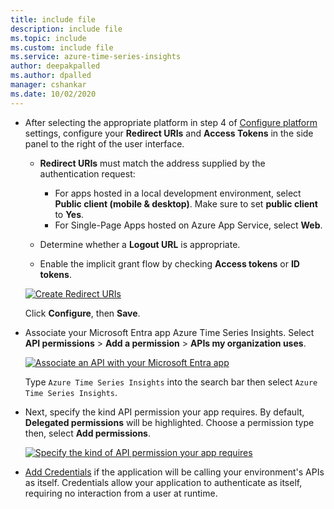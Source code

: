 ```yaml
---
title: include file
description: include file
ms.topic: include
ms.custom: include file
ms.service: azure-time-series-insights
author: deepakpalled
ms.author: dpalled
manager: cshankar
ms.date: 10/02/2020
---
```



* After selecting the appropriate platform in step 4 of [Configure platform](../articles/active-directory/develop/quickstart-register-app.md#configure-platform-settings) settings, configure your **Redirect URIs** and **Access Tokens** in the side panel to the right of the user interface.

    * **Redirect URIs** must match the address supplied by the authentication request:

        * For apps hosted in a local development environment, select **Public client (mobile & desktop)**. Make sure to set **public client** to **Yes**.
        * For Single-Page Apps hosted on Azure App Service, select **Web**.

    * Determine whether a **Logout URL** is appropriate.

    * Enable the implicit grant flow by checking **Access tokens** or **ID tokens**.

    [![Create Redirect URIs](media/time-series-insights-registration/auth-redirect-uri.png)](media/time-series-insights-registration/auth-redirect-uri.png#lightbox)

    Click **Configure**, then **Save**.

* Associate your Microsoft Entra app Azure Time Series Insights. Select **API permissions** > **Add a permission** > **APIs my organization uses**.

    [![Associate an API with your Microsoft Entra app](media/time-series-insights-registration/app-api-permission.png)](media/time-series-insights-registration/app-api-permission.png#lightbox)

   Type `Azure Time Series Insights` into the search bar then select `Azure Time Series Insights`.

* Next, specify the kind API permission your app requires. By default, **Delegated permissions** will be highlighted. Choose a permission type then, select **Add permissions**.

    [![Specify the kind of API permission your app requires](media/time-series-insights-registration/app-permission-grant.png)](media/time-series-insights-registration/app-permission-grant.png#lightbox)

* [Add Credentials](../articles/active-directory/develop/quickstart-register-app.md#add-credentials) if the application will be calling your environment's APIs as itself. Credentials allow your application to authenticate as itself, requiring no interaction from a user at runtime.
